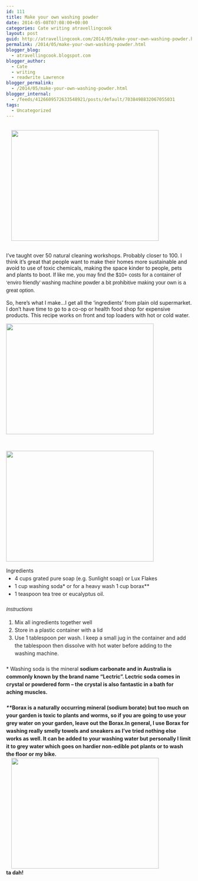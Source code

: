 ```yaml
---
id: 111
title: Make your own washing powder
date: 2014-05-08T07:08:00+00:00
categories: Cate writing atravellingcook
layout: post
guid: http://atravellingcook.com/2014/05/make-your-own-washing-powder.html
permalink: /2014/05/make-your-own-washing-powder.html
blogger_blog:
  - atravellingcook.blogspot.com
blogger_author:
  - Cate
  - writing
  - readwrite Lawrence
blogger_permalink:
  - /2014/05/make-your-own-washing-powder.html
blogger_internal:
  - /feeds/4126609572633548921/posts/default/7038498832067055031
tags:
  - Uncategorized
---
```

                         <a style="margin-left: 1em; margin-right: 1em; text-align: center;" href="http://2.bp.blogspot.com/-a0CmSZ3FNlU/U2rQ-jZAyLI/AAAAAAAAIrE/mm8PeJMlKAQ/s1600/s10541751-300x225.jpg"><img src="http://2.bp.blogspot.com/-a0CmSZ3FNlU/U2rQ-jZAyLI/AAAAAAAAIrE/mm8PeJMlKAQ/s1600/s10541751-300x225.jpg" alt="" width="400" height="300" border="0" /></a>
  
<br /> I&#8217;ve taught over 50 natural cleaning workshops. Probably closer to 100. I think it&#8217;s great that people want to make their homes more sustainable and avoid to use of toxic chemicals, making the space kinder to people, pets and plants to boot. I<span style="color: #212121; font-family: Arial, Helvetica, sans-serif; line-height: 21px;">f like me, you may find the $10+ costs for a container of &#8216;enviro friendly&#8217; washing machine powder a bit prohibitive making your own is a great option. 
  
So, here&#8217;s what I make&#8230;I get all the &#8216;ingredients&#8217; from plain old supermarket. I don&#8217;t have time to go to a co-op or health food shop for expensive products. This recipe works on front and top loaders with hot or cold water.


  <a  href="http://2.bp.blogspot.com/-omTbSLuT64Q/U2rQMM09vzI/AAAAAAAAIq0/h5uqDlcQaF0/s1600/s10541792-300x225.jpg"><img src="http://2.bp.blogspot.com/-omTbSLuT64Q/U2rQMM09vzI/AAAAAAAAIq0/h5uqDlcQaF0/s1600/s10541792-300x225.jpg" alt="" width="400" height="300" border="0" /></a>






   



  <a  href="http://4.bp.blogspot.com/-ttw38AlePUE/U2rQMEaGSKI/AAAAAAAAIqs/wuxlNc33m8s/s1600/s10541782-300x225.jpg"><img src="http://4.bp.blogspot.com/-ttw38AlePUE/U2rQMEaGSKI/AAAAAAAAIqs/wuxlNc33m8s/s1600/s10541782-300x225.jpg" alt="" width="400" height="300" border="0" /></a>


<div style="color: #212121; line-height: 21px; margin-bottom: 1.5em; padding: 0px;">
  Ingredients


<ul style="color: #212121; line-height: 21px; margin: 0px 0px 1.5em 1.667em; padding: 0px;">
  <li style="margin: 0px; padding: 0px;">
    4 cups grated pure soap (e.g. Sunlight soap) or Lux Flakes
  </li>
  <li style="margin: 0px; padding: 0px;">
    1 cup washing soda* or for a heavy wash 1 cup borax**
  </li>
  <li style="margin: 0px; padding: 0px;">
    1 teaspoon tea tree or eucalyptus oil. 
  </li>
</ul>


  <span style="color: #212121; font-family: Arial, Helvetica, sans-serif;"><span style="line-height: 21px;"><i>Instructions</i>


<ol style="color: #212121; line-height: 21px; margin: 0px 0px 1.5em 1.667em; padding: 0px;">
  <li style="margin: 0px; padding: 0px;">
    Mix all ingredients together well
  </li>
  <li style="margin: 0px; padding: 0px;">
    Store in a plastic container with a lid
  </li>
  <li style="margin: 0px; padding: 0px;">
    Use 1 tablespoon per wash. I keep a small jug in the container and add the tablespoon then dissolve with hot water before adding to the washing machine. 
  </li>
</ol>

<div style="color: #212121; line-height: 21px; margin-bottom: 1.5em; padding: 0px;">
  <span style="margin: 0px; padding: 0px;"><span style="margin: 0px; padding: 0px;">* Washing soda is the mineral <span style="font-weight: bold;">sodium carbonate and in Australia is commonly known by the brand name &#8220;Lectric&#8221;. Lectric soda comes in crystal or powdered form &#8211; the crystal is also fantastic in a bath for aching muscles.<br /> <em style="margin: 0px; padding: 0px;"><br /> </em><em style="margin: 0px; padding: 0px;">**</em><span style="margin: 0px; padding: 0px;">Borax is a naturally occurring mineral (sodium borate) but too much on your garden is toxic to plants and worms, so if you are going to use your grey water on your garden, leave out the Borax.In general, I use Borax for washing really smelly towels and sneakers as I&#8217;ve tried nothing else works as well. It can be added to your washing water but personally I limit it to grey water which goes on hardier non-edible pot plants or to wash the floor or my bike.


<div style="color: #212121; line-height: 21px; margin-bottom: 1.5em; padding: 0px;">
  <a style="line-height: normal; margin-left: 1em; margin-right: 1em; text-align: center;" href="http://3.bp.blogspot.com/-44ZiqVL6xag/U2rQMQM_T8I/AAAAAAAAIqw/pfWbdBhyg9c/s1600/s10541811-300x225.jpg"><img src="http://3.bp.blogspot.com/-44ZiqVL6xag/U2rQMQM_T8I/AAAAAAAAIqw/pfWbdBhyg9c/s1600/s10541811-300x225.jpg" alt="" width="400" height="300" border="0" /></a>


<div style="color: #212121; line-height: 21px; margin-bottom: 1.5em; padding: 0px;">
  ta dah!
